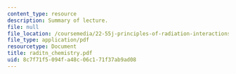 ```yaml
---
content_type: resource
description: Summary of lecture.
file: null
file_location: /coursemedia/22-55j-principles-of-radiation-interactions-fall-2004/8c7f71f5094fa48c06c171f37ab9ad08_raditn_chemistry.pdf
file_type: application/pdf
resourcetype: Document
title: raditn_chemistry.pdf
uid: 8c7f71f5-094f-a48c-06c1-71f37ab9ad08
---
```

